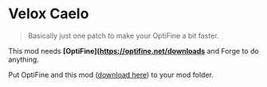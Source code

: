 # Velox Caelo

> Basically just one patch to make your OptiFine a bit faster.

This mod needs **[OptiFine](https://optifine.net/downloads** and Forge to do anything.

Put OptiFine and this mod ([download here](https://github.com/nea89o/veloxcaelo/releases)) to your mod folder.





